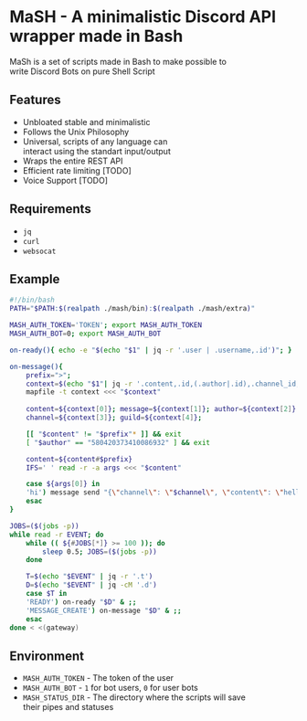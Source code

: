 # MaSH - A minimalistic Discord API wrapper made in Bash
MaSh is a set of scripts made in Bash to make possible to  
write Discord Bots on pure Shell Script

## Features
- Unbloated stable and minimalistic
- Follows the Unix Philosophy
- Universal, scripts of any language can   
interact using the standart input/output
- Wraps the entire REST API
- Efficient rate limiting [TODO]
- Voice Support [TODO]

## Requirements
- `jq`
- `curl`
- `websocat`

## Example

```bash
#!/bin/bash
PATH="$PATH:$(realpath ./mash/bin):$(realpath ./mash/extra)"

MASH_AUTH_TOKEN='TOKEN'; export MASH_AUTH_TOKEN
MASH_AUTH_BOT=0; export MASH_AUTH_BOT

on-ready(){ echo -e "$(echo "$1" | jq -r '.user | .username,.id')"; }

on-message(){
	prefix=">";
	context=$(echo "$1"| jq -r '.content,.id,(.author|.id),.channel_id,.guild_id')
	mapfile -t context <<< "$context"
		
	content=${context[0]}; message=${context[1]}; author=${context[2]}
	channel=${context[3]}; guild=${context[4]};

	[[ "$content" != "$prefix"* ]] && exit
	[ "$author" == "580420373410086932" ] && exit

	content=${content#$prefix}
	IFS=' ' read -r -a args <<< "$content"

	case ${args[0]} in
	'hi') message send "{\"channel\": \"$channel\", \"content\": \"hello\"}" >> /dev/null;;
	esac
}

JOBS=($(jobs -p))
while read -r EVENT; do
	while (( ${#JOBS[*]} >= 100 )); do
		sleep 0.5; JOBS=($(jobs -p))
	done

	T=$(echo "$EVENT" | jq -r '.t')
	D=$(echo "$EVENT" | jq -cM '.d')
	case $T in
	'READY') on-ready "$D" & ;;
	'MESSAGE_CREATE') on-message "$D" & ;;
	esac
done < <(gateway)
```

## Environment
- `MASH_AUTH_TOKEN` - The token of the user
- `MASH_AUTH_BOT` - `1` for bot users, `0` for user bots
- `MASH_STATUS_DIR` - The directory where the scripts will save  
their pipes and statuses
